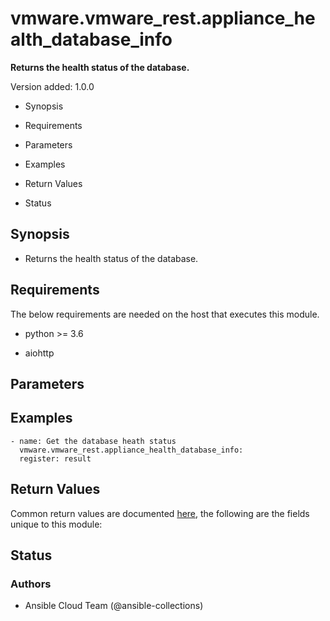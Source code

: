# vmware.vmware_rest.appliance_health_database_info

**Returns the health status of the database.**

Version added: 1.0.0


* Synopsis


* Requirements


* Parameters


* Examples


* Return Values


* Status

## Synopsis


* Returns the health status of the database.

## Requirements

The below requirements are needed on the host that executes this
module.


* python >= 3.6


* aiohttp

## Parameters

## Examples

```
- name: Get the database heath status
  vmware.vmware_rest.appliance_health_database_info:
  register: result
```

## Return Values

Common return values are documented [here](https://docs.ansible.com/ansible/latest/reference_appendices/common_return_values.html#common-return-values),
the following are the fields unique to this module:

## Status

### Authors


* Ansible Cloud Team (@ansible-collections)
